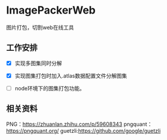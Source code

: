 # ImagePackerWeb
图片打包，切割web在线工具

## 工作安排
- [x] 实现多图集同时分解
- [x] 实现图集打包时加入.atlas数据配置文件分解图集
- [ ] node环境下的图集打包功能。


## 相关资料
PNG：https://zhuanlan.zhihu.com/p/59608343
pngquant：https://pngquant.org/
guetzli:https://github.com/google/guetzli
